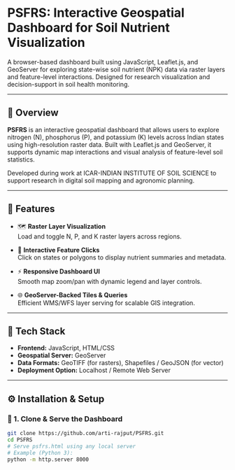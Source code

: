 # PSFRS: Interactive Geospatial Dashboard for Soil Nutrient Visualization

A browser-based dashboard built using JavaScript, Leaflet.js, and GeoServer for exploring state-wise soil nutrient (NPK) data via raster layers and feature-level interactions. Designed for research visualization and decision-support in soil health monitoring.

---

## 📌 Overview

**PSFRS** is an interactive geospatial dashboard that allows users to explore nitrogen (N), phosphorus (P), and potassium (K) levels across Indian states using high-resolution raster data. Built with Leaflet.js and GeoServer, it supports dynamic map interactions and visual analysis of feature-level soil statistics.

Developed during work at ICAR-INDIAN INSTITUTE OF SOIL SCIENCE to support research in digital soil mapping and agronomic planning.

---

## 🚀 Features

- 🗺️ **Raster Layer Visualization**  
  Load and toggle N, P, and K raster layers across regions.

- 📍 **Interactive Feature Clicks**  
  Click on states or polygons to display nutrient summaries and metadata.

- ⚡ **Responsive Dashboard UI**  
  Smooth map zoom/pan with dynamic legend and layer controls.

- 🌐 **GeoServer-Backed Tiles & Queries**  
  Efficient WMS/WFS layer serving for scalable GIS integration.

---

## 🧰 Tech Stack

- **Frontend:** JavaScript, HTML/CSS
- **Geospatial Server:** GeoServer
- **Data Formats:** GeoTIFF (for rasters), Shapefiles / GeoJSON (for vector)
- **Deployment Option:** Localhost / Remote Web Server

---

## ⚙️ Installation & Setup

### 📁 1. Clone & Serve the Dashboard
```bash
git clone https://github.com/arti-rajput/PSFRS.git
cd PSFRS
# Serve psfrs.html using any local server
# Example (Python 3):
python -m http.server 8000
